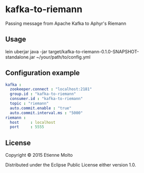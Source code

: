 # kafka-to-riemann

Passing message from Apache Kafka to Aphyr's Riemann

## Usage

lein uberjar
java -jar target/kafka-to-riemann-0.1.0-SNAPSHOT-standalone.jar ~/your/path/to/config.yml

## Configuration example

```yaml
kafka :
  zookeeper.connect : "localhost:2181"
  group.id : "kafka-to-riemann"
  consumer.id : "kafka-to-riemann"
  topic : "riemann"
  auto.commit.enable : "true"
  auto.commit.interval.ms : "5000"
riemann :
  host     : localhost
  port     : 5555
```

## License

Copyright © 2015 Etienne Molto

Distributed under the Eclipse Public License either version 1.0.
